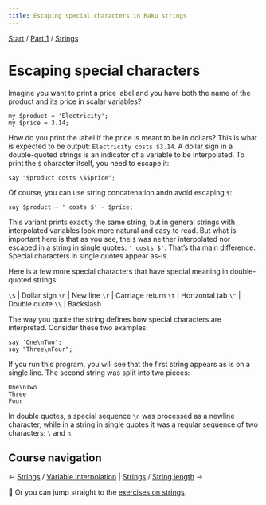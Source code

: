 ```yaml
---
title: Escaping special characters in Raku strings
---
```


[Start](../..) / [Part 1](../../part1) / [Strings](..)

# Escaping special characters

Imagine you want to print a price label and you have both the name of the product and its price in scalar variables?

    my $product = 'Electricity';
    my $price = 3.14;

How do you print the label if the price is meant to be in dollars? This is what is expected to be output: `Electricity costs $3.14`. A dollar sign in a double-quoted strings is an indicator of a variable to be interpolated. To print the `$` character itself, you need to escape it:

    say "$product costs \$$price";

Of course, you can use string concatenation andn avoid escaping `$`:

    say $product ~ ' costs $' ~ $price;

This variant prints exactly the same string, but in general strings with interpolated variables look more natural and easy to read. But what is important here is that as you see, the `$` was neither interpolated nor escaped in a string in single quotes: `' costs $'`. That’s tha main difference. Special characters in single quotes appear as-is.

Here is a few more special characters that have special meaning in double-quoted strings:

`\$` | Dollar sign
`\n` | New line
`\r` | Carriage return
`\t` | Horizontal tab
`\"` | Double quote
`\\` | Backslash

The way you quote the string defines how special characters are interpreted. Consider these two examples:

    say 'One\nTwo';
    say "Three\nFour";

If you run this program, you will see that the first string appears as is on a single line. The second string was split into two pieces:

    One\nTwo
    Three
    Four

In double quotes, a special sequence `\n` was processed as a newline character, while in a string in single quotes it was a regular sequence of two characters: `\` and `n`.

## Course navigation

← [Strings](..) / [Variable interpolation](../variable-interpolation) | [Strings](..) / [String length](../string-length) →

💪 Or you can jump straight to the [exercises on strings](../exercises).
